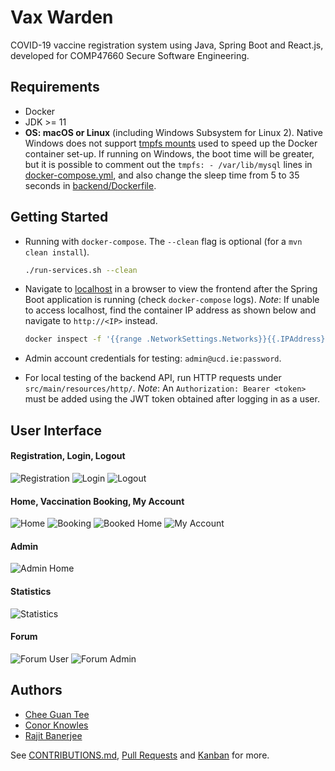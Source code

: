 # Vax Warden

COVID-19 vaccine registration system using Java, Spring Boot and React.js, developed for COMP47660 Secure Software Engineering.

## Requirements

- Docker
- JDK >= 11
- **OS: macOS or Linux** (including Windows Subsystem for Linux 2). Native Windows does not support [tmpfs mounts](https://docs.docker.com/storage/tmpfs/) used to speed up the Docker container set-up. If running on Windows, the boot time will be greater, but it is possible to comment out the `tmpfs: - /var/lib/mysql` lines in [docker-compose.yml](./docker-compose.yml), and also change the sleep time from 5 to 35 seconds in [backend/Dockerfile](./backend/Dockerfile).

## Getting Started

- Running with `docker-compose`. The `--clean` flag is optional (for a `mvn clean install`).

  ```bash
  ./run-services.sh --clean
  ```

- Navigate to [localhost](http://localhost) in a browser to view the frontend after the Spring Boot application is running (check `docker-compose` logs). _Note_: If unable to access localhost, find the container IP address as shown below and navigate to `http://<IP>` instead.

  ```bash
  docker inspect -f '{{range .NetworkSettings.Networks}}{{.IPAddress}}{{end}}' vax-warden-frontend
  ```

- Admin account credentials for testing: `admin@ucd.ie:password`.

- For local testing of the backend API, run HTTP requests under `src/main/resources/http/`. _Note_: An `Authorization: Bearer <token>` must be added using the JWT token obtained after logging in as a user.

## User Interface

#### Registration, Login, Logout

![Registration](./assets/images/registration.png)
![Login](./assets/images/login.png)
![Logout](./assets/images/logout.png)

#### Home, Vaccination Booking, My Account

![Home](./assets/images/home.png)
![Booking](./assets/images/booking.png)
![Booked Home](./assets/images/booked-home.png)
![My Account](./assets/images/myaccount.png)

#### Admin

![Admin Home](./assets/images/admin-home.png)

#### Statistics

![Statistics](./assets/images/statistics.png)

#### Forum

![Forum User](./assets/images/forum-user.png)
![Forum Admin](./assets/images/forum-admin.png)

## Authors

- [Chee Guan Tee](https://www.jasontcg.com)
- [Conor Knowles](https://conorknowles.com)
- [Rajit Banerjee](https://rajitbanerjee.com)

See [CONTRIBUTIONS.md](./CONTRIBUTIONS.md), [Pull Requests](https://github.com/rajitbanerjee/vax-warden/pulls?q=is%3Apr+is%3Aclosed) and [Kanban](https://github.com/rajitbanerjee/vax-warden/projects/1) for more.
